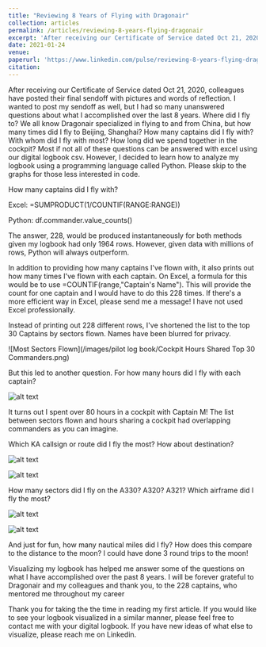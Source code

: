 ```yaml
---
title: "Reviewing 8 Years of Flying with Dragonair"
collection: articles
permalink: /articles/reviewing-8-years-flying-dragonair
excerpt: 'After receiving our Certificate of Service dated Oct 21, 2020, colleagues have posted their final sendoff with pictures and words of reflection. I wanted to post my sendoff as well, but I had so many unanswered questions about what I accomplished over the last 8 years. Where did I fly to?'
date: 2021-01-24
venue:
paperurl: 'https://www.linkedin.com/pulse/reviewing-8-years-flying-dragonair-azwin-lam/?trackingId=Uq5xe5q2H2R3gYW2DrTWwg%3D%3D'
citation:
---
```

<!-- This paper is about the number 1. The number 2 is left for future work. -->

<!-- [Download paper here](http://academicpages.github.io/files/paper1.pdf) -->

<!-- Recommended citation: Your Name, You. (2009). "Paper Title Number 1." <i>Journal 1</i>. 1(1). -->

After receiving our Certificate of Service dated Oct 21, 2020, colleagues have posted their final sendoff with pictures and words of reflection. I wanted to post my sendoff as well, but I had so many unanswered questions about what I accomplished over the last 8 years. Where did I fly to? We all know Dragonair specialized in flying to and from China, but how many times did I fly to Beijing, Shanghai? How many captains did I fly with? With whom did I fly with most? How long did we spend together in the cockpit? Most if not all of these questions can be answered with excel using our digital logbook csv. However, I decided to learn how to analyze my logbook using a programming language called Python. Please skip to the graphs for those less interested in code.

How many captains did I fly with?

Excel: =SUMPRODUCT(1/COUNTIF(RANGE:RANGE))

Python: df.commander.value_counts()

The answer, 228, would be produced instantaneously for both methods given my logbook had only 1964 rows. However, given data with millions of rows, Python will always outperform.

In addition to providing how many captains I've flown with, it also prints out how many times I've flown with each captain. On Excel, a formula for this would be to use =COUNTIF(range,"Captain's Name"). This will provide the count for one captain and I would have to do this 228 times. If there's a more efficient way in Excel, please send me a message! I have not used Excel professionally.

Instead of printing out 228 different rows, I've shortened the list to the top 30 Captains by sectors flown. Names have been blurred for privacy.

![Most Sectors Flown](/images/pilot log book/Cockpit Hours Shared Top 30 Commanders.png)

But this led to another question. For how many hours did I fly with each captain?

![alt text](https://github.com/azwinlam/azwinlam.github.io/blob/master/Cockpit%20Hours%20Shared%20Top%2030%20Commanders.png "Cockpit Hours Shared Top 30 Commanders.png")

It turns out I spent over 80 hours in a cockpit with Captain M! The list between sectors flown and hours sharing a cockpit had overlapping commanders as you can imagine.

Which KA callsign or route did I fly the most? How about destination?

![alt text](https://github.com/azwinlam/azwinlam.github.io/blob/master/Which%20route%20did%20I%20fly%20most.png "Which route did I fly most.png")

![alt text](https://github.com/azwinlam/azwinlam.github.io/blob/master/Destinations%20Count%20Not%20Hong%20Kong.png "Destinations Count Not Hong Kong.png")

How many sectors did I fly on the A330? A320? A321? Which airframe did I fly the most?

![alt text](https://github.com/azwinlam/azwinlam.github.io/blob/master/Which%20aircraft%20type%20did%20I%20fly%20most.png "Which aircraft type did I fly most.png")


![alt text](https://github.com/azwinlam/azwinlam.github.io/blob/master/Which%20aircraft%20type%20did%20I%20fly%20most.png "Sectors By Airframe.png")

And just for fun, how many nautical miles did I fly? How does this compare to the distance to the moon? I could have done 3 round trips to the moon!

Visualizing my logbook has helped me answer some of the questions on what I have accomplished over the past 8 years. I will be forever grateful to Dragonair and my colleagues and thank you, to the 228 captains, who mentored me throughout my career

Thank you for taking the the time in reading my first article. If you would like to see your logbook visualized in a similar manner, please feel free to contact me with your digital logbook. If you have new ideas of what else to visualize, please reach me on Linkedin.
